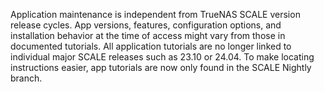 Application maintenance is independent from TrueNAS SCALE version release cycles.
App versions, features, configuration options, and installation behavior at the time of access might vary from those in documented tutorials.
All application tutorials are no longer linked to individual major SCALE releases such as 23.10 or 24.04.
To make locating instructions easier, app tutorials are now only found in the SCALE Nightly branch.